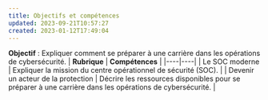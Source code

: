 ```yaml
---
title: Objectifs et compétences
updated: 2023-09-21T10:57:27
created: 2023-01-12T17:49:04
---
```


**Objectif** : Expliquer comment se préparer à une carrière dans les opérations de cybersécurité.
| **Rubrique** | **Compétences** |
|----|----|
| Le SOC moderne | Expliquer la mission du centre opérationnel de sécurité (SOC). |
| Devenir un acteur de la protection | Décrire les ressources disponibles pour se préparer à une carrière dans les opérations de cybersécurité. |

